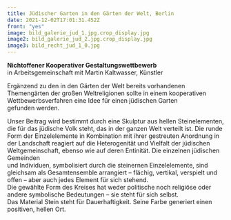 ```yaml
---
title: Jüdischer Garten in den Gärten der Welt, Berlin
date: 2021-12-02T17:01:31.452Z
front: "yes"
image: bild_galerie_jud_1.jpg.crop_display.jpg
image2: bild_galerie_jud_2.jpg.crop_display.jpg
image3: bild_recht_jud_1_0.jpg
---
```

**Nichtoffener Kooperativer Gestaltungswettbewerb**\
in Arbeitsgemeinschaft mit Martin Kaltwasser, Künstler

Ergänzend zu den in den Gärten der Welt bereits vorhandenen Themengärten der großen Weltreligionen sollte in einem kooperativen Wettbewerbsverfahren eine Idee für einen jüdischen Garten\
gefunden werden.

Unser Beitrag wird bestimmt durch eine Skulptur aus hellen Steinelementen, die für das jüdische Volk steht, das in der ganzen Welt verteilt ist. Die runde Form der Einzelelemente in Kombination mit ihrer gestreuten Anordnung in der Landschaft reagiert auf die Heterogenität und Vielfalt der jüdischen Weltgemeinschaft, ebenso wie auf deren Entinität. Die einzelnen jüdischen Gemeinden\
und Individuen, symbolisiert durch die steinernen Einzelelemente, sind gleichsam als Gesamtensemble arrangiert – flächig, vertikal, verspielt und offen – aber auch jedes Element für sich stehend.\
Die gewählte Form des Kreises hat weder politische noch religiöse oder andere symbolische Bedeutungen – sie steht für sich selbst.\
Das Material Stein steht für Dauerhaftigkeit. Seine Farbe generiert einen positiven, hellen Ort.